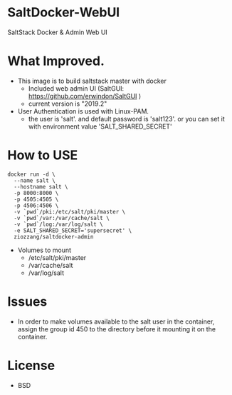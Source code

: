 # SaltDocker-WebUI
SaltStack Docker &amp; Admin Web UI

# What Improved.
* This image is to build saltstack master with docker
  * Included web admin UI (SaltGUI: https://github.com/erwindon/SaltGUI )
  * current version is "2019.2"
* User Authentication is used with Linux-PAM.
  * the user is 'salt'. and default password is 'salt123'. or you can set it with environment value 'SALT_SHARED_SECRET'

# How to USE

```
docker run -d \
  --name salt \
  --hostname salt \
  -p 8000:8000 \
  -p 4505:4505 \
  -p 4506:4506 \
  -v `pwd`/pki:/etc/salt/pki/master \
  -v `pwd`/var:/var/cache/salt \
  -v `pwd`/log:/var/log/salt \
  -e SALT_SHARED_SECRET='supersecret' \
  ziozzang/saltdocker-admin
````

* Volumes to mount
  * /etc/salt/pki/master
  * /var/cache/salt
  * /var/log/salt

# Issues

* In order to make volumes available to the salt user in the container, assign the group id 450 to the directory before it mounting it on the container.


# License
* BSD
